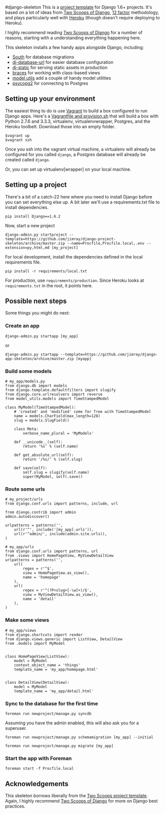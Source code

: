 #django-skeleton
This is a [project template]() for Django 1.6+ projects. It's based on a lot of ideas from [Two Scoops of Django](http://twoscoopspress.com/products/two-scoops-of-django-1-6/), [12 factor](http://12factor.net/) methodology, and plays particularly well with [Heroku](http://heroku.com/) (though doesn't require deploying to Heroku).

I highly recommend reading [Two Scoops of Django](http://twoscoopspress.com/products/two-scoops-of-django-1-6) for a number of reasons, starting with a understanding everything happening here.

This skeleton installs a few handy apps alongside Django, including:

* [South](http://south.aeracode.org) for database migrations
* [dj-database-url](https://github.com/kennethreitz/dj-database-url) for easier database configuration
* [dj-static](https://github.com/kennethreitz/dj-static) for serving static assets in production
* [braces](http://django-braces.readthedocs.org/en/latest/index.html) for working with class-based views
* [model utils](https://django-model-utils.readthedocs.org/en/latest/) add a couple of handy model utilities
* [psycopg2](http://initd.org/psycopg/) for connecting to Postgres

## Setting up your environment
The easiest thing to do is use [Vagrant](http://www.vagrantup.com) to build a box configured to run Django apps. Here's a [Vagrantfile and provision.sh](https://gist.github.com/jimray/8925795) that will build a box with Python 2.7.6 and 3.3.3, virtualenv, virtualenvwrapper, Postgres, and the Heroku toolbelt. Download those into an empty folder.

```
$vagrant up
$vagrant ssh
```

Once you ssh into the vagrant virtual machine, a virtualenv will already be configured for you called `django`, a Postgres database will already be created called `django`.

Or, you can set up virtualenv[wrapper] on your local machine.

## Setting up a project
There's a bit of a catch-22 here where you need to install Django before you can set everything else up. A bit later we'll use a requirements.txt file to install dependencies.

```
pip install Django==1.6.2
```

Now, start a new project

```
django-admin.py startproject --template=https://github.com/jimray/django-project-skeleton/archive/master.zip --name=Procfile,Procfile.local,.env --extension=py,html,md [my_project]
```

For local development, install the dependencies defined in the local requirements file.

```
pip install -r requirements/local.txt
```

For production, use `requirements/production`. Since Heroku looks at `requirements.txt` in the root, it points here.

## Possible next steps
Some things you might do next:

### Create an app

```
django-admin.py startapp [my_app]
```

or

```
django-admin.py startapp --template=https://github.com/jimray/django-app-skeleton/archive/master.zip [myapp]
```

### Build some models

```
# my_app/models.py
from django.db import models
from django.template.defaultfilters import slugify
from django.core.urlresolvers import reverse
from model_utils.models import TimeStampedModel

class MyModel(TimeStampedModel):
    # 'created' and 'modified' come for free with TimeStampedModel
    name = models.CharField(max_length=128)
    slug = models.SlugField()

    class Meta:
        verbose_name_plural = 'MyModels'

    def __unicode__(self):
        return '%s' % (self.name)

    def get_absolute_url(self):
        return '/%s/' % (self.slug)

    def save(self):
        self.slug = slugify(self.name)
        super(MyModel, self).save()
```

### Route some urls

```
# my_project/urls
from django.conf.urls import patterns, include, url

from django.contrib import admin
admin.autodiscover()

urlpatterns = patterns('',
    url(r'^', include('[my_app].urls')),
    url(r'^admin/', include(admin.site.urls)),
)

# my_app/urls
from django.conf.urls import patterns, url
from .views import HomePageView, MyViewDetailView
urlpatterns = patterns('',
    url(
        regex = r'^$',
        view = HomePageView.as_view(),
        name = 'homepage'
    ),
    url(
        regex = r'^(?P<slug>[-\w]+)/$',
        view = MyViewDetailView.as_view(),
        name = 'detail'
    ),
)
```

### Make some views

```
# my_app/views
from django.shortcuts import render
from django.views.generic import ListView, DetailView
from .models import MyModel


class HomePageView(ListView):
    model = MyModel
    context_object_name = 'things'
    template_name = 'my_app/homepage.html'


class DetailView(DetailView):
    model = MyModel
    template_name = 'my_app/detail.html'
```



### Sync to the database for the first time

```
foreman run newproject/manage.py syncdb
```

Assuming you have the admin enabled, this will also ask you for a superuser.

```
foreman run newproject/manage.py schemamigration [my_app] --initial
```

```
foreman run newproject/manage.py migrate [my_app]
```

### Start the app with Foreman

```
foreman start -f Procfile.local
```


## Acknowledgements
This skeleton borrows liberally from the [Two Scoops project template](https://github.com/twoscoops/django-twoscoops-project). Again, I highly recommend [Two Scoops of Django](http://twoscoopspress.com/products/two-scoops-of-django-1-6) for more on Django best practices.